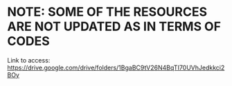 # NOTE: SOME OF THE RESOURCES ARE NOT UPDATED AS IN TERMS OF CODES 

Link to access:
https://drive.google.com/drive/folders/1BgaBC9tV26N4BqTI70UVhJedkkci2BOy


